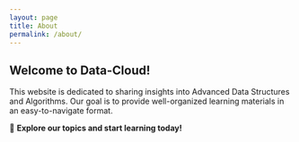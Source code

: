 ```yaml
---
layout: page
title: About
permalink: /about/
---
```


## Welcome to Data-Cloud!

This website is dedicated to sharing insights into Advanced Data Structures and Algorithms. Our goal is to provide well-organized learning materials in an easy-to-navigate format.

🚀 **Explore our topics and start learning today!**
